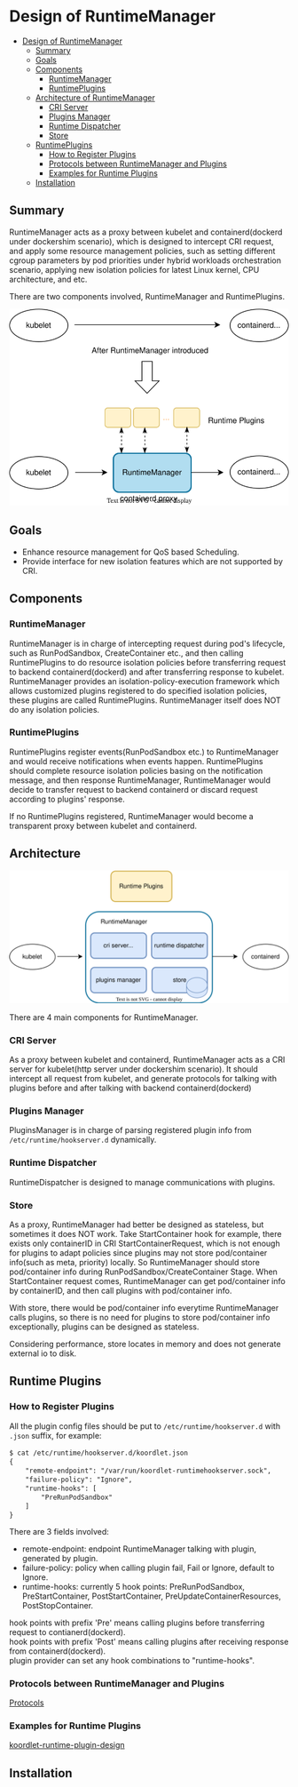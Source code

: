 # Design of RuntimeManager

* [Design of RuntimeManager](#summary)
    * [Summary](#summary)
    * [Goals](#goals)
    * [Components](#components)
        * [RuntimeManager](#runtimemanager)
        * [RuntimePlugins](#runtimeplugins)
    * [Architecture of RuntimeManager](#architecture)
        * [CRI Server](#cri-server)
        * [Plugins Manager](#plugins-manager)
        * [Runtime Dispatcher](#runtime-dispatcher)
        * [Store](#store)
    * [RuntimePlugins](#examples-for-hooks-extensions)
        * [How to Register Plugins](#how-to-register-plugins)
        * [Protocols between RuntimeManager and Plugins](#protocols-between-runtimemanager-and-plugins)
        * [Examples for Runtime Plugins](#examples-for-runtime-plugins)
    * [Installation](#installation)

## Summary

RuntimeManager acts as a proxy between kubelet and containerd(dockerd under dockershim scenario), which is designed to
intercept CRI request, and apply some resource management policies, such as setting different cgroup parameters by pod
priorities under hybrid workloads orchestration scenario, applying new isolation policies for latest Linux kernel,
CPU architecture, and etc.

There are two components involved, RuntimeManager and RuntimePlugins.

![image](../images/runtime-manager-architecture.svg)

## Goals

- Enhance resource management for QoS based Scheduling.
- Provide interface for new isolation features which are not supported by CRI.

## Components

### RuntimeManager

RuntimeManager is in charge of intercepting request during pod's lifecycle, such as RunPodSandbox, CreateContainer etc.,
and then calling RuntimePlugins to do resource isolation policies before transferring request to backend containerd(dockerd)
and after transferring response to kubelet. RuntimeManager provides an isolation-policy-execution framework which allows
customized plugins registered to do specified isolation policies, these plugins are called RuntimePlugins.
RuntimeManager itself does NOT do any isolation policies.

### RuntimePlugins

RuntimePlugins register events(RunPodSandbox etc.) to RuntimeManager and would receive notifications when events happen.
RuntimePlugins should complete resource isolation policies basing on the notification message, and then response
RuntimeManager, RuntimeManager would decide to transfer request to backend containerd or discard request according to
plugins' response.

If no RuntimePlugins registered, RuntimeManager would become a transparent proxy between kubelet and containerd.

## Architecture

![image](../images/runtime-manager-design.svg)

There are 4 main components for RuntimeManager.

### CRI Server

As a proxy between kubelet and containerd, RuntimeManager acts as a CRI server for kubelet(http server under dockershim
scenario). It should intercept all request from kubelet, and generate protocols for talking with plugins before and
after talking with backend containerd(dockerd)

### Plugins Manager

PluginsManager is in charge of parsing registered plugin info from `/etc/runtime/hookserver.d` dynamically.

### Runtime Dispatcher

RuntimeDispatcher is designed to manage communications with plugins.

### Store

As a proxy, RuntimeManager had better be designed as stateless, but sometimes it does NOT work. Take StartContainer hook
for example, there exists only containerID in CRI StartContainerRequest, which is not enough for plugins to adapt policies
since plugins may not store pod/container info(such as meta, priority) locally. So RuntimeManager should store pod/container
info during RunPodSandbox/CreateContainer Stage. When StartContainer request comes, RuntimeManager can get pod/container info
by containerID, and then call plugins with pod/container info.

With store, there would be pod/container info everytime RuntimeManager calls plugins, so there is no need for plugins to
store pod/container info exceptionally, plugins can be designed as stateless.

Considering performance, store locates in memory and does not generate external io to disk.

## Runtime Plugins

### How to Register Plugins
All the plugin config files should be put to `/etc/runtime/hookserver.d` with `.json` suffix, for example:
```
$ cat /etc/runtime/hookserver.d/koordlet.json
{
    "remote-endpoint": "/var/run/koordlet-runtimehookserver.sock",
    "failure-policy": "Ignore",
    "runtime-hooks": [
        "PreRunPodSandbox"
    ]
}
```
There are 3 fields involved:
- remote-endpoint: endpoint RuntimeManager talking with plugin, generated by plugin.
- failure-policy: policy when calling plugin fail, Fail or Ignore, default to Ignore.
- runtime-hooks: currently 5 hook points: PreRunPodSandbox, PreStartContainer, PostStartContainer, PreUpdateContainerResources,
PostStopContainer.

hook points with prefix 'Pre' means calling plugins before transferring request to contianerd(dockerd).<br>
hook points with prefix 'Post' means calling plugins after receiving response from containerd(dockerd).<br>
plugin provider can set any hook combinations to "runtime-hooks".

### Protocols between RuntimeManager and Plugins
[Protocols](https://github.com/koordinator-sh/koordinator/blob/main/apis/runtime/v1alpha1/api.proto#L141)

### Examples for Runtime Plugins
[koordlet-runtime-plugin-design](https://github.com/koordinator-sh/koordinator/blob/main/docs/design-archive/koordlet-runtime-hooks.md)

## Installation

